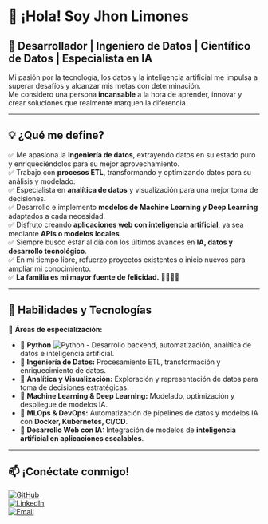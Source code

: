 # 👋 ¡Hola! Soy Jhon Limones

## 🚀 Desarrollador | Ingeniero de Datos | Científico de Datos | Especialista en IA

Mi pasión por la tecnología, los datos y la inteligencia artificial me impulsa a superar desafíos y alcanzar mis metas con determinación.  
Me considero una persona **incansable** a la hora de aprender, innovar y crear soluciones que realmente marquen la diferencia.

---

## 💡 ¿Qué me define?  

✅ Me apasiona la **ingeniería de datos**, extrayendo datos en su estado puro y enriqueciéndolos para su mejor aprovechamiento.  
✅ Trabajo con **procesos ETL**, transformando y optimizando datos para su análisis y modelado.  
✅ Especialista en **analítica de datos** y visualización para una mejor toma de decisiones.  
✅ Desarrollo e implemento **modelos de Machine Learning y Deep Learning** adaptados a cada necesidad.  
✅ Disfruto creando **aplicaciones web con inteligencia artificial**, ya sea mediante **APIs o modelos locales**.  
✅ Siempre busco estar al día con los últimos avances en **IA, datos y desarrollo tecnológico**.  
✅ En mi tiempo libre, refuerzo proyectos existentes o inicio nuevos para ampliar mi conocimiento.  
✅ **La familia es mi mayor fuente de felicidad.** 👨‍👩‍👧‍👦  

---

## 🚀 Habilidades y Tecnologías  


📌 **Áreas de especialización:**  
- 🔹 **Python** ![Python](https://img.shields.io/badge/Python-3776AB?style=flat-square&logo=python&logoColor=white) - Desarrollo backend, automatización, analítica de datos e inteligencia artificial.  
- 🔹 **Ingeniería de Datos:** Procesamiento ETL, transformación y enriquecimiento de datos.  
- 🔹 **Analítica y Visualización:** Exploración y representación de datos para toma de decisiones estratégicas.  
- 🔹 **Machine Learning & Deep Learning:** Modelado, optimización y despliegue de modelos IA.  
- 🔹 **MLOps & DevOps:** Automatización de pipelines de datos y modelos IA con **Docker, Kubernetes, CI/CD**.  
- 🔹 **Desarrollo Web con IA:** Integración de modelos de **inteligencia artificial en aplicaciones escalables**.  

---

## 📫 ¡Conéctate conmigo!  

[![GitHub](https://img.shields.io/badge/GitHub-%2312100E.svg?style=for-the-badge&logo=github&logoColor=white)](https://github.com/jhonlimones)  
[![LinkedIn](https://img.shields.io/badge/LinkedIn-%230A66C2.svg?style=for-the-badge&logo=linkedin&logoColor=white)](https://linkedin.com/in/jhon-limones-992b7b331/)  
[![Email](https://img.shields.io/badge/Email-D14836?style=for-the-badge&logo=gmail&logoColor=white)](mailto:jhonlimones.developer@gmail.com)  
